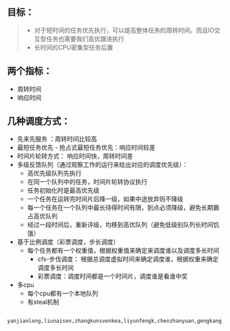 







## 目标：

> * 对于短时间的任务优先执行，可以提高整体任务的周转时间，而且IO交互型任务也需要我们高优跟进执行
> * 长时间的CPU密集型任务后置



## 两个指标：

* 周转时间
* 响应时间



## 几种调度方式：

* 先来先服务 ：周转时间比较高
* 最短任务优先 - 抢占式最短任务优先：响应时间较差
* 时间片轮转方式： 响应时间快，周转时间差
* 多级反馈队列（通过观察工作的运行来给出对应的调度优先级）：
  * 高优先级队列先执行
  * 在同一个队列中的任务，时间片轮转协议执行
  * 任务初始化时是最高优先级
  * 一个任务在运转完时间片后降一级，如果中途放弃则不降级
  * 每一个任务在一个队列中最长待得时间有限，到点必须降级，避免长期霸占高优队列
  * 经过一段时间后，重新评级，均移到高优队列（避免低级别队列长时间饥饿）
* 基于比例调度（彩票调度，步长调度）
  * 每个任务都有一个权重值，根据权重值来确定来调度谁以及调度多长时间
    * cfs-步伐调度： 根据总调度虚拟时间来确定调度谁，根据权重来确定调度多长时间
    * 彩票调度：调度时间都是一个时间片，调度谁是看谁中奖
* 多cpu
  * 每个cpu都有一个本地队列
  * 有steal机制





```

yanjianlong,liunaisen,zhangkunsvenkea,liyunfengk,chenzhanyuan,gengkang,xxukexin,kevinwangxiaoning,xiangkenan,liuleilucifer,zhouyugerry,nizeyang,zengzhi,qinguanri,zhangchengshuai,mingliuyiming,fairyliuming,liubofu,qinguanri,wencywuyuxuan,stoneshiyan,alexhan,gavinguobin,larrywangzhen,tanlianfang,songshiyun,xhuxu,zhaoguohao,tanlianfang,zhaoguohao,xusong,jiaoshupeng,zhangwenqi,duwei_i,wuhuan,lipeiran,zhenghang,dongliqiang,liangkeqiang,luoguohao,panjinlong,joewangxinlu,lizhengping,chenweishao,pengzhiwei

```












